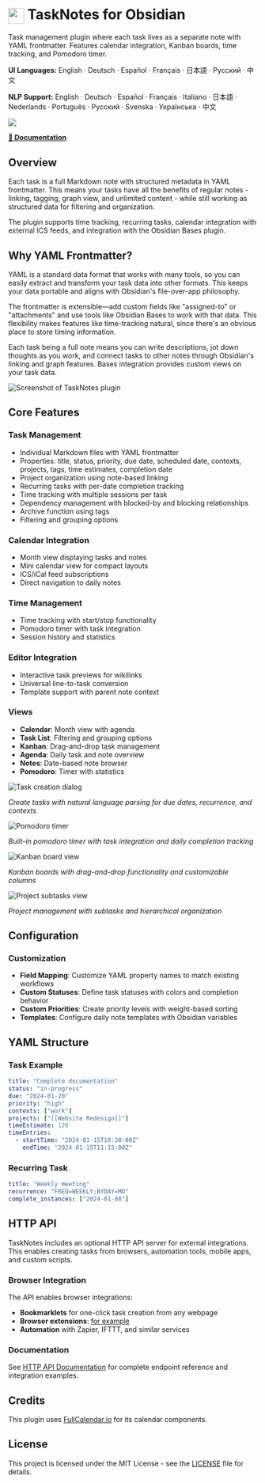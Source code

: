 # <img src="tasknotes-gradient.svg" width="32" height="32" style="vertical-align: middle;"> TaskNotes for Obsidian

Task management plugin where each task lives as a separate note with YAML frontmatter. Features calendar integration, Kanban boards, time tracking, and Pomodoro timer.

**UI Languages:** English · Deutsch · Español · Français · 日本語 · Русский · 中文

**NLP Support:** English · Deutsch · Español · Français · Italiano · 日本語 · Nederlands · Português · Русский · Svenska · Українська · 中文

<img src="https://github.com/user-attachments/assets/4f68646e-e3cb-4d0c-86cd-c1574a97fba0" />

**[📖 Documentation](https://callumalpass.github.io/tasknotes/)**

## Overview

Each task is a full Markdown note with structured metadata in YAML frontmatter. This means your tasks have all the benefits of regular notes - linking, tagging, graph view, and unlimited content - while still working as structured data for filtering and organization.

The plugin supports time tracking, recurring tasks, calendar integration with external ICS feeds, and integration with the Obsidian Bases plugin.

## Why YAML Frontmatter?

YAML is a standard data format that works with many tools, so you can easily extract and transform your task data into other formats. This keeps your data portable and aligns with Obsidian's file-over-app philosophy.

The frontmatter is extensible—add custom fields like "assigned-to" or "attachments" and use tools like Obsidian Bases to work with that data. This flexibility makes features like time-tracking natural, since there's an obvious place to store timing information.

Each task being a full note means you can write descriptions, jot down thoughts as you work, and connect tasks to other notes through Obsidian's linking and graph features. Bases integration provides custom views on your task data.

![Screenshot of TaskNotes plugin](https://github.com/callumalpass/tasknotes/blob/main/media/175266750_comp.gif)

## Core Features

### Task Management

- Individual Markdown files with YAML frontmatter
- Properties: title, status, priority, due date, scheduled date, contexts, projects, tags, time estimates, completion date
- Project organization using note-based linking
- Recurring tasks with per-date completion tracking
- Time tracking with multiple sessions per task
- Dependency management with blocked-by and blocking relationships
- Archive function using tags 
- Filtering and grouping options

### Calendar Integration

- Month view displaying tasks and notes
- Mini calendar view for compact layouts
- ICS/iCal feed subscriptions
- Direct navigation to daily notes

### Time Management

- Time tracking with start/stop functionality
- Pomodoro timer with task integration
- Session history and statistics

### Editor Integration

- Interactive task previews for wikilinks
- Universal line-to-task conversion
- Template support with parent note context

### Views

- **Calendar**: Month view with agenda
- **Task List**: Filtering and grouping options
- **Kanban**: Drag-and-drop task management
- **Agenda**: Daily task and note overview
- **Notes**: Date-based note browser
- **Pomodoro**: Timer with statistics

![Task creation dialog](media/2025-07-15_21-11-10.png)

*Create tasks with natural language parsing for due dates, recurrence, and contexts*

![Pomodoro timer](media/2025-07-15_21-12-23.png)

*Built-in pomodoro timer with task integration and daily completion tracking*

![Kanban board view](media/2025-07-15_21-13-26.png)

*Kanban boards with drag-and-drop functionality and customizable columns*

![Project subtasks view](media/2025-07-15_21-14-06.png)

*Project management with subtasks and hierarchical organization*

## Configuration

### Customization

- **Field Mapping**: Customize YAML property names to match existing workflows
- **Custom Statuses**: Define task statuses with colors and completion behavior
- **Custom Priorities**: Create priority levels with weight-based sorting
- **Templates**: Configure daily note templates with Obsidian variables

## YAML Structure

### Task Example

```yaml
title: "Complete documentation"
status: "in-progress"
due: "2024-01-20"
priority: "high"
contexts: ["work"]
projects: ["[[Website Redesign]]"]
timeEstimate: 120
timeEntries:
  - startTime: "2024-01-15T10:30:00Z"
    endTime: "2024-01-15T11:15:00Z"
```

### Recurring Task

```yaml
title: "Weekly meeting"
recurrence: "FREQ=WEEKLY;BYDAY=MO"
complete_instances: ["2024-01-08"]
```

## HTTP API

TaskNotes includes an optional HTTP API server for external integrations. This enables creating tasks from browsers, automation tools, mobile apps, and custom scripts.

### Browser Integration

The API enables browser integrations:
- **Bookmarklets** for one-click task creation from any webpage
- **Browser extensions**: [for example](https://github.com/callumalpass/tasknotes-browser-extension) 
- **Automation** with Zapier, IFTTT, and similar services

### Documentation

See [HTTP API Documentation](./docs/HTTP_API.md) for complete endpoint reference and integration examples.

## Credits

This plugin uses [FullCalendar.io](https://fullcalendar.io/) for its calendar components.

## License

This project is licensed under the MIT License - see the [LICENSE](LICENSE) file for details.
